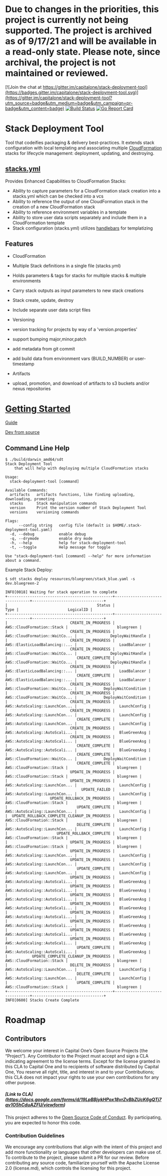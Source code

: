 # Due to changes in the priorities, this project is currently not being supported. The project is archived as of 9/17/21 and will be available in a read-only state. Please note, since archival, the project is not maintained or reviewed. #

[![Join the chat at https://gitter.im/capitalone/stack-deployment-tool](https://badges.gitter.im/capitalone/stack-deployment-tool.svg)](https://gitter.im/capitalone/stack-deployment-tool?utm_source=badge&utm_medium=badge&utm_campaign=pr-badge&utm_content=badge)
[![Build Status](https://travis-ci.org/capitalone/stack-deployment-tool.svg?branch=master)](https://travis-ci.org/capitalone/stack-deployment-tool)
[![Go Report Card](https://goreportcard.com/badge/github.com/capitalone/stack-deployment-tool)](https://goreportcard.com/report/github.com/capitalone/stack-deployment-tool)

# Stack Deployment Tool  

Tool that codeifies packaging & delivery best-practices. 
It extends stack configuration with local templating and associating multiple [CloudFormation](https://aws.amazon.com/cloudformation/) stacks for lifecycle management: deployment, updating, and destroying. 



## [stacks.yml](resources/stacks.yml)

Provides Enhanced Capabilities to CloudFormation Stacks:

* Ability to capture parameters for a CloudFormation stack creation into a stacks.yml which can be checked into a vcs
* Ability to reference the output of one CloudFormation stack in the creation of a new CloudFormation stack
* Ability to reference environment variables in a template
* Ability to store user data scripts separately and include them in a CloudFormation template
* Stack configuration (stacks.yml) utilizes [handlebars](http://handlebarsjs.com/) for templatizing 


## Features

* CloudFormation
 * Multiple Stack definitions in a single file (stacks.yml)
  * Holds parameters & tags for stacks for multiple stacks & multiple environments
  * Carry stack outputs as input parameters to new stack creations
 * Stack create, update, destroy
 * Include separate user data script files

* Versioning
 * version tracking for projects by way of a 'version.properties'
 * support bumping major,minor,patch
 * add metadata from git commit
 * add build data from environment vars (BUILD_NUMBER) or user-timestamp

* Artifacts
 * upload, promotion, and download of artifacts to s3 buckets and/or nexus repositories


# [Getting Started](docs/starting.md)

[Guide](docs/starting.md)

[Dev from source](docs/dev.md)

## Command Line Help

```
$ ./build/darwin_amd64/sdt 
Stack Deployment Tool
	that will help with deploying multiple CloudFormation stacks

Usage:
  stack-deployment-tool [command]

Available Commands:
  artifacts   artifacts functions, like finding uploading, downloading, promoting
  stacks      Stack manipulation commands
  version     Print the version number of Stack Deployment Tool
  versions    versioning commands

Flags:
      --config string   config file (default is $HOME/.stack-deployment-tool.yaml)
  -d, --debug           enable debug
  -q, --drymode         enable dry mode
  -h, --help            help for stack-deployment-tool
  -t, --toggle          Help message for toggle

Use "stack-deployment-tool [command] --help" for more information about a command.

```

Example Stack Deploy:

```
$ sdt stacks deploy resources/bluegreen/stack_blue.yaml -s dev.bluegreen-2

INFO[0018] Waiting for stack operation to complete      
+-----------------------------------------------+--------------------------------+--------------------------------+
|                                        Status |                           Type |                      LogicalID |
+-----------------------------------------------+--------------------------------+--------------------------------+
|                            CREATE_IN_PROGRESS |     AWS::CloudFormation::Stack |                      bluegreen |
|                            CREATE_IN_PROGRESS | AWS::CloudFormation::WaitCo... |               DeployWaitHandle |
|                            CREATE_IN_PROGRESS | AWS::ElasticLoadBalancing::... |                   LoadBalancer |
|                            CREATE_IN_PROGRESS | AWS::CloudFormation::WaitCo... |               DeployWaitHandle |
|                               CREATE_COMPLETE | AWS::CloudFormation::WaitCo... |               DeployWaitHandle |
|                            CREATE_IN_PROGRESS | AWS::ElasticLoadBalancing::... |                   LoadBalancer |
|                               CREATE_COMPLETE | AWS::ElasticLoadBalancing::... |                   LoadBalancer |
|                            CREATE_IN_PROGRESS | AWS::CloudFormation::WaitCo... |            DeployWaitCondition |
|                            CREATE_IN_PROGRESS | AWS::CloudFormation::WaitCo... |            DeployWaitCondition |
|                            CREATE_IN_PROGRESS | AWS::AutoScaling::LaunchCon... |                   LaunchConfig |
|                            CREATE_IN_PROGRESS | AWS::AutoScaling::LaunchCon... |                   LaunchConfig |
|                               CREATE_COMPLETE | AWS::AutoScaling::LaunchCon... |                   LaunchConfig |
|                            CREATE_IN_PROGRESS | AWS::AutoScaling::AutoScali... |                   BlueGreenAsg |
|                            CREATE_IN_PROGRESS | AWS::AutoScaling::AutoScali... |                   BlueGreenAsg |
|                               CREATE_COMPLETE | AWS::AutoScaling::AutoScali... |                   BlueGreenAsg |
|                               CREATE_COMPLETE | AWS::CloudFormation::WaitCo... |            DeployWaitCondition |
|                               CREATE_COMPLETE |     AWS::CloudFormation::Stack |                      bluegreen |
|                            UPDATE_IN_PROGRESS |     AWS::CloudFormation::Stack |                      bluegreen |
|                            UPDATE_IN_PROGRESS | AWS::AutoScaling::LaunchCon... |                   LaunchConfig |
|                                 UPDATE_FAILED | AWS::AutoScaling::LaunchCon... |                   LaunchConfig |
|                   UPDATE_ROLLBACK_IN_PROGRESS |     AWS::CloudFormation::Stack |                      bluegreen |
|                               UPDATE_COMPLETE | AWS::AutoScaling::LaunchCon... |                   LaunchConfig |
|  UPDATE_ROLLBACK_COMPLETE_CLEANUP_IN_PROGRESS |     AWS::CloudFormation::Stack |                      bluegreen |
|                               DELETE_COMPLETE | AWS::AutoScaling::LaunchCon... |                   LaunchConfig |
|                      UPDATE_ROLLBACK_COMPLETE |     AWS::CloudFormation::Stack |                      bluegreen |
|                            UPDATE_IN_PROGRESS |     AWS::CloudFormation::Stack |                      bluegreen |
|                            UPDATE_IN_PROGRESS | AWS::AutoScaling::LaunchCon... |                   LaunchConfig |
|                            UPDATE_IN_PROGRESS | AWS::AutoScaling::LaunchCon... |                   LaunchConfig |
|                               UPDATE_COMPLETE | AWS::AutoScaling::LaunchCon... |                   LaunchConfig |
|                            UPDATE_IN_PROGRESS | AWS::AutoScaling::AutoScali... |                   BlueGreenAsg |
|                            UPDATE_IN_PROGRESS | AWS::AutoScaling::AutoScali... |                   BlueGreenAsg |
|                            UPDATE_IN_PROGRESS | AWS::AutoScaling::AutoScali... |                   BlueGreenAsg |
|                            UPDATE_IN_PROGRESS | AWS::AutoScaling::AutoScali... |                   BlueGreenAsg |
|                            UPDATE_IN_PROGRESS | AWS::AutoScaling::AutoScali... |                   BlueGreenAsg |
|                            UPDATE_IN_PROGRESS | AWS::AutoScaling::AutoScali... |                   BlueGreenAsg |
|                            UPDATE_IN_PROGRESS | AWS::AutoScaling::AutoScali... |                   BlueGreenAsg |
|                            UPDATE_IN_PROGRESS | AWS::AutoScaling::AutoScali... |                   BlueGreenAsg |
|                               UPDATE_COMPLETE | AWS::AutoScaling::AutoScali... |                   BlueGreenAsg |
|           UPDATE_COMPLETE_CLEANUP_IN_PROGRESS |     AWS::CloudFormation::Stack |                      bluegreen |
|                            DELETE_IN_PROGRESS | AWS::AutoScaling::LaunchCon... |                   LaunchConfig |
|                               DELETE_COMPLETE | AWS::AutoScaling::LaunchCon... |                   LaunchConfig |
|                               UPDATE_COMPLETE |     AWS::CloudFormation::Stack |                      bluegreen |
+-----------------------------------------------+--------------------------------+--------------------------------+
INFO[0600] Stacks Create Complete                       
```

# Roadmap



## Contributors
We welcome your interest in Capital One’s Open Source Projects (the “Project”). Any Contributor to the Project must accept and sign a CLA indicating agreement to the license terms. Except for the license granted in this CLA to Capital One and to recipients of software distributed by Capital One, You reserve all right, title, and interest in and to your Contributions; this CLA does not impact your rights to use your own contributions for any other purpose.

##### [Link to CLA] (https://docs.google.com/forms/d/19LpBBjykHPox18vrZvBbZUcK6gQTj7qv1O5hCduAZFU/viewform)

This project adheres to the [Open Source Code of Conduct][code-of-conduct]. By participating, you are expected to honor this code.

[code-of-conduct]: https://developer.capitalone.com/single/code-of-conduct/

### Contribution Guidelines
We encourage any contributions that align with the intent of this project and add more functionality or languages that other developers can make use of. To contribute to the project, please submit a PR for our review. Before contributing any source code, familiarize yourself with the Apache License 2.0 (license.md), which controls the licensing for this project.

